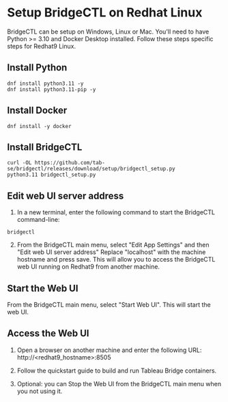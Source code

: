 # Setup BridgeCTL on Redhat Linux
BridgeCTL can be setup on Windows, Linux or Mac. You'll need to have Python >= 3.10 and Docker Desktop installed.
Follow these steps specific steps for Redhat9 Linux.


## Install Python
```
dnf install python3.11 -y
dnf install python3.11-pip -y
```

## Install Docker
```
dnf install -y docker
```

## Install BridgeCTL
```
curl -OL https://github.com/tab-se/bridgectl/releases/download/setup/bridgectl_setup.py
python3.11 bridgectl_setup.py
```

## Edit web UI server address
1) In a new terminal, enter the following command to start the BridgeCTL command-line:
```
bridgectl
```

2) From the BridgeCTL main menu, select "Edit App Settings" and then "Edit web UI server address"
Replace "localhost" with the machine hostname and press save. This will allow you to access the BridgeCTL web UI running on Redhat9 from another machine.

## Start the Web UI
From the BridgeCTL main menu, select "Start Web UI". This will start the web UI.

## Access the Web UI
1) Open a browser on another machine and enter the following URL:
http://<redhat9_hostname>:8505

2) Follow the quickstart guide to build and run Tableau Bridge containers.

3) Optional: you can Stop the Web UI from the BridgeCTL main menu when you not using it.
